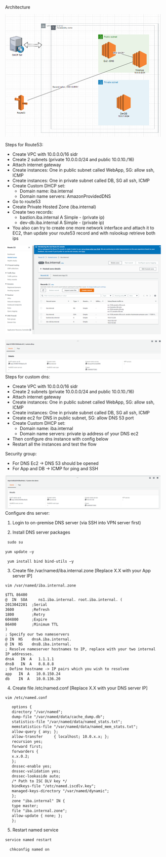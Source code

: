 Architecture

![img.png](pictures/custom-dns-vpc.png)


Steps for Route53:

* Create VPC with 10.0.0.0/16 sidr
* Create 2 subnets (private 10.0.0.0/24 and public 10.0.10./16)
* Attach internet gateway
* Create instances: One in public subnet called WebApp, SG: allow ssh, ICMP
* Create instances: One in private subnet called DB, SG all ssh, ICMP
* Create Custom DHCP set:
  * Domain name: iba.internal
  * Domain name servers: AmazonProvidedDNS
* Go to route53
* Create Private Hosted Zone (iba.internal)
* Create two records:
  * bastion.iba.internal	A	Simple	-	(private ip) 
  * dev-db.iba.internal	A	Simple	-	(private ip)
* You also can try to create one more network interface and attach it to EC2, than update your route53 record and with nslookup retrieve both ips


![img.png](pictures/route_53.png)

![img_2.png](pictures/route_dhcp.png)
Steps for custom dns:

* Create VPC with 10.0.0.0/16 sidr
* Create 2 subnets (private 10.0.0.0/24 and public 10.0.10./16)
* Attach internet gateway
* Create instances: One in public subnet called WebApp, SG: allow ssh, ICMP
* Create instances: One in private subnet called DB, SG all ssh, ICMP
* Create ec2 for DNS in public subnet, SG: allow DNS 53 port
* Create Custom DHCP set:
    * Domain name: iba.internal
    * Domain name servers: private ip address of your DNS ec2
* Then configure dns instance with config below
* Restart all the instances and test the flow

Security group:

* For DNS Ec2 -> DNS 53 should be opened
* For App and DB -> ICMP for ping and SSH


![img_1.png](pictures/dhcp_custom_dns.png)
Configure dns server:

1. Login to on-premise DNS server (via SSH into VPN server first)

2. Install DNS server packages

``` sudo su```

```yum update –y```

``` yum install bind bind-utils –y```

3. Create file /var/named/iba.internal.zone [Replace X.X with your App server IP]

```
vim /var/named/iba.internal.zone
```

```
$TTL 86400
@  IN  SOA     ns1.iba.internal. root.iba.internal. (
2013042201  ;Serial
3600        ;Refresh
1800        ;Retry
604800      ;Expire
86400       ;Minimum TTL
)
; Specify our two nameservers
@ IN  NS    dnsA.iba.internal.
@ IN  NS    dnsB.iba.internal.
; Resolve nameserver hostnames to IP, replace with your two internal IP addresses.
dnsA   IN  A   1.1.1.1
dnsB   IN  A   8.8.8.8
; Define hostname -> IP pairs which you wish to resolvee
app   IN  A   10.0.150.24
db    IN  A   10.0.136.20

```

4. Create file /etc/named.conf [Replace X.X with your DNS server IP]


```
vim /etc/named.conf
```

```
   options {
   directory "/var/named";
   dump-file "/var/named/data/cache_dump.db";
   statistics-file "/var/named/data/named_stats.txt";
   memstatistics-file "/var/named/data/named_mem_stats.txt";
   allow-query { any; };
   allow-transfer     { localhost; 10.0.x.x; };
   recursion yes;
   forward first;
   forwarders {
   x.x.0.2;
   };
   dnssec-enable yes;
   dnssec-validation yes;
   dnssec-lookaside auto;
   /* Path to ISC DLV key */
   bindkeys-file "/etc/named.iscdlv.key";
   managed-keys-directory "/var/named/dynamic";
   };
   zone "iba.internal" IN {
   type master;
   file "iba.internal.zone";
   allow-update { none; };
   };
```

5. Restart named service

```service named restart```

```  chkconfig named on```